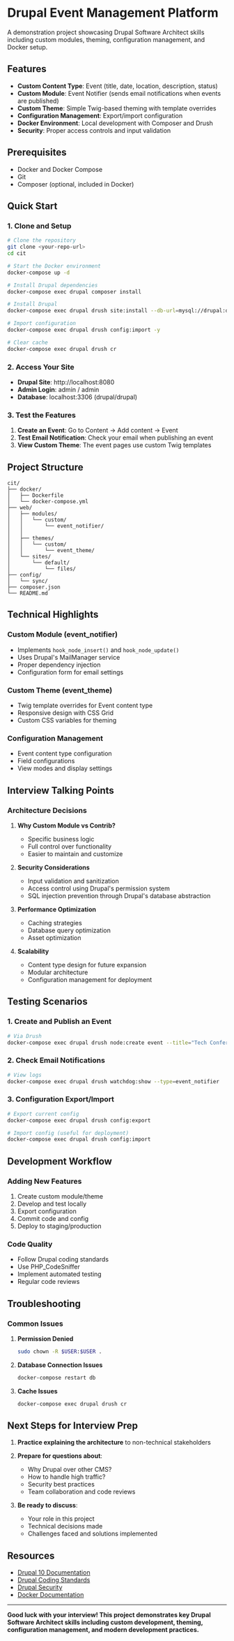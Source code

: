 # Drupal Event Management Platform

A demonstration project showcasing Drupal Software Architect skills including custom modules, theming, configuration management, and Docker setup.

## Features

- **Custom Content Type**: Event (title, date, location, description, status)
- **Custom Module**: Event Notifier (sends email notifications when events are published)
- **Custom Theme**: Simple Twig-based theming with template overrides
- **Configuration Management**: Export/import configuration
- **Docker Environment**: Local development with Composer and Drush
- **Security**: Proper access controls and input validation

## Prerequisites

- Docker and Docker Compose
- Git
- Composer (optional, included in Docker)

## Quick Start

### 1. Clone and Setup

```bash
# Clone the repository
git clone <your-repo-url>
cd cit

# Start the Docker environment
docker-compose up -d

# Install Drupal dependencies
docker-compose exec drupal composer install

# Install Drupal
docker-compose exec drupal drush site:install --db-url=mysql://drupal:drupal@db/drupal --account-name=admin --account-pass=admin -y

# Import configuration
docker-compose exec drupal drush config:import -y

# Clear cache
docker-compose exec drupal drush cr
```

### 2. Access Your Site

- **Drupal Site**: http://localhost:8080
- **Admin Login**: admin / admin
- **Database**: localhost:3306 (drupal/drupal)

### 3. Test the Features

1. **Create an Event**: Go to Content → Add content → Event
2. **Test Email Notification**: Check your email when publishing an event
3. **View Custom Theme**: The event pages use custom Twig templates

## Project Structure

```
cit/
├── docker/
│   ├── Dockerfile
│   └── docker-compose.yml
├── web/
│   ├── modules/
│   │   └── custom/
│   │       └── event_notifier/
│   │
│   ├── themes/
│   │   └── custom/
│   │       └── event_theme/
│   └── sites/
│       └── default/
│           └── files/
├── config/
│   └── sync/
├── composer.json
└── README.md
```

## Technical Highlights

### Custom Module (event_notifier)
- Implements `hook_node_insert()` and `hook_node_update()`
- Uses Drupal's MailManager service
- Proper dependency injection
- Configuration form for email settings

### Custom Theme (event_theme)
- Twig template overrides for Event content type
- Responsive design with CSS Grid
- Custom CSS variables for theming

### Configuration Management
- Event content type configuration
- Field configurations
- View modes and display settings

## Interview Talking Points

### Architecture Decisions
1. **Why Custom Module vs Contrib?**
   - Specific business logic
   - Full control over functionality
   - Easier to maintain and customize

2. **Security Considerations**
   - Input validation and sanitization
   - Access control using Drupal's permission system
   - SQL injection prevention through Drupal's database abstraction

3. **Performance Optimization**
   - Caching strategies
   - Database query optimization
   - Asset optimization

4. **Scalability**
   - Content type design for future expansion
   - Modular architecture
   - Configuration management for deployment

## Testing Scenarios

### 1. Create and Publish an Event
```bash
# Via Drush
docker-compose exec drupal drush node:create event --title="Tech Conference 2024" --field_event_date="2024-06-15" --field_location="Bogotá, Colombia"
```

### 2. Check Email Notifications
```bash
# View logs
docker-compose exec drupal drush watchdog:show --type=event_notifier
```

### 3. Configuration Export/Import
```bash
# Export current config
docker-compose exec drupal drush config:export

# Import config (useful for deployment)
docker-compose exec drupal drush config:import
```

## Development Workflow

### Adding New Features
1. Create custom module/theme
2. Develop and test locally
3. Export configuration
4. Commit code and config
5. Deploy to staging/production

### Code Quality
- Follow Drupal coding standards
- Use PHP_CodeSniffer
- Implement automated testing
- Regular code reviews

## Troubleshooting

### Common Issues

1. **Permission Denied**
   ```bash
   sudo chown -R $USER:$USER .
   ```

2. **Database Connection Issues**
   ```bash
   docker-compose restart db
   ```

3. **Cache Issues**
   ```bash
   docker-compose exec drupal drush cr
   ```

## Next Steps for Interview Prep

1. **Practice explaining the architecture** to non-technical stakeholders
2. **Prepare for questions about**:
   - Why Drupal over other CMS?
   - How to handle high traffic?
   - Security best practices
   - Team collaboration and code reviews

3. **Be ready to discuss**:
   - Your role in this project
   - Technical decisions made
   - Challenges faced and solutions implemented

## Resources

- [Drupal 10 Documentation](https://www.drupal.org/docs/10)
- [Drupal Coding Standards](https://www.drupal.org/docs/develop/standards)
- [Drupal Security](https://www.drupal.org/security)
- [Docker Documentation](https://docs.docker.com/)

---

**Good luck with your interview! This project demonstrates key Drupal Software Architect skills including custom development, theming, configuration management, and modern development practices.**

